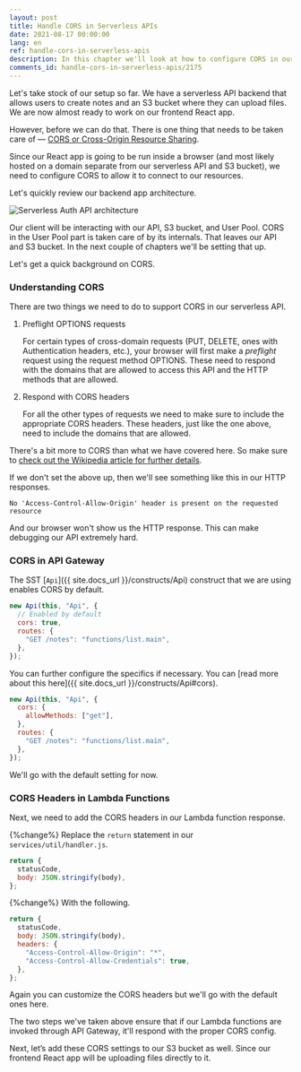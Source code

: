```yaml
---
layout: post
title: Handle CORS in Serverless APIs
date: 2021-08-17 00:00:00
lang: en
ref: handle-cors-in-serverless-apis
description: In this chapter we'll look at how to configure CORS in our serverless API. We'll be adding these settings in our SST Api construct and in our Lambda function responses.
comments_id: handle-cors-in-serverless-apis/2175
---
```


Let's take stock of our setup so far. We have a serverless API backend that allows users to create notes and an S3 bucket where they can upload files. We are now almost ready to work on our frontend React app.

However, before we can do that. There is one thing that needs to be taken care of — [CORS or Cross-Origin Resource Sharing](https://en.wikipedia.org/wiki/Cross-origin_resource_sharing).

Since our React app is going to be run inside a browser (and most likely hosted on a domain separate from our serverless API and S3 bucket), we need to configure CORS to allow it to connect to our resources.

Let's quickly review our backend app architecture.

![Serverless Auth API architecture](/assets/diagrams/serverless-auth-api-architecture.png)

Our client will be interacting with our API, S3 bucket, and User Pool. CORS in the User Pool part is taken care of by its internals. That leaves our API and S3 bucket. In the next couple of chapters we'll be setting that up.

Let's get a quick background on CORS.

### Understanding CORS

There are two things we need to do to support CORS in our serverless API.

1. Preflight OPTIONS requests

   For certain types of cross-domain requests (PUT, DELETE, ones with Authentication headers, etc.), your browser will first make a _preflight_ request using the request method OPTIONS. These need to respond with the domains that are allowed to access this API and the HTTP methods that are allowed.

2. Respond with CORS headers

   For all the other types of requests we need to make sure to include the appropriate CORS headers. These headers, just like the one above, need to include the domains that are allowed.

There's a bit more to CORS than what we have covered here. So make sure to [check out the Wikipedia article for further details](https://en.wikipedia.org/wiki/Cross-origin_resource_sharing).

If we don't set the above up, then we'll see something like this in our HTTP responses.

```text
No 'Access-Control-Allow-Origin' header is present on the requested resource
```

And our browser won't show us the HTTP response. This can make debugging our API extremely hard.

### CORS in API Gateway

The SST [`Api`]({{ site.docs_url }}/constructs/Api) construct that we are using enables CORS by default.

```js
new Api(this, "Api", {
  // Enabled by default
  cors: true,
  routes: {
    "GET /notes": "functions/list.main",
  },
});
```

You can further configure the specifics if necessary. You can [read more about this here]({{ site.docs_url }}/constructs/Api#cors).

```js
new Api(this, "Api", {
  cors: {
    allowMethods: ["get"],
  },
  routes: {
    "GET /notes": "functions/list.main",
  },
});
```

We'll go with the default setting for now.

### CORS Headers in Lambda Functions

Next, we need to add the CORS headers in our Lambda function response.

{%change%} Replace the `return` statement in our `services/util/handler.js`.

```js
return {
  statusCode,
  body: JSON.stringify(body),
};
```

{%change%} With the following.

```js
return {
  statusCode,
  body: JSON.stringify(body),
  headers: {
    "Access-Control-Allow-Origin": "*",
    "Access-Control-Allow-Credentials": true,
  },
};
```

Again you can customize the CORS headers but we'll go with the default ones here.

The two steps we've taken above ensure that if our Lambda functions are invoked through API Gateway, it'll respond with the proper CORS config.

Next, let’s add these CORS settings to our S3 bucket as well. Since our frontend React app will be uploading files directly to it.
